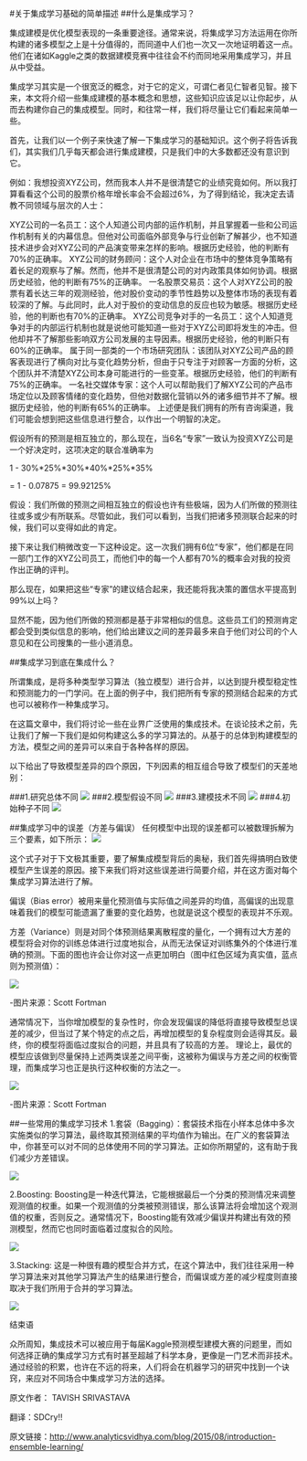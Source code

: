 #关于集成学习基础的简单描述
##什么是集成学习？

集成建模是优化模型表现的一条重要途径。通常来说，将集成学习方法运用在你所构建的诸多模型之上是十分值得的，而同道中人们也一次又一次地证明着这一点。他们在诸如Kaggle之类的数据建模竞赛中往往会不约而同地采用集成学习，并且从中受益。

集成学习其实是一个很宽泛的概念，对于它的定义，可谓仁者见仁智者见智。接下来，本文将介绍一些集成建模的基本概念和思想，这些知识应该足以让你起步，从而去构建你自己的集成模型。同时，和往常一样，我们将尽量让它们看起来简单一些。

首先，让我们以一个例子来快速了解一下集成学习的基础知识。这个例子将告诉我们，其实我们几乎每天都会进行集成建模，只是我们中的大多数都还没有意识到它。

例如：我想投资XYZ公司，然而我本人并不是很清楚它的业绩究竟如何。所以我打算看看这个公司的股票价格年增长率会不会超过6%，为了得到结论，我决定去请教不同领域与层次的人士：

XYZ公司的一名员工：这个人知道公司内部的运作机制，并且掌握着一些和公司运作机制有关的内幕信息。但他对公司面临外部竞争与行业创新了解甚少，也不知道技术进步会对XYZ公司的产品演变带来怎样的影响。根据历史经验，他的判断有70%的正确率。
XYZ公司的财务顾问：这个人对企业在市场中的整体竞争策略有着长足的观察与了解。然而，他并不是很清楚公司的对内政策具体如何协调。根据历史经验，他的判断有75%的正确率。
一名股票交易员：这个人对XYZ公司的股票有着长达三年的观测经验，他对股价变动的季节性趋势以及整体市场的表现有着较深的了解。与此同时，此人对于股价的变动信息的反应也较为敏感。根据历史经验，他的判断也有70%的正确率。
XYZ公司竞争对手的一名员工：这个人知道竞争对手的内部运行机制也就是说他可能知道一些对于XYZ公司即将发生的冲击。但他却并不了解那些影响双方公司发展的主导因素。根据历史经验，他的判断只有60%的正确率。
属于同一部类的一个市场研究团队：该团队对XYZ公司产品的顾客表现进行了横向对比与变化趋势分析，但由于只专注于对顾客一方面的分析，这个团队并不清楚XYZ公司本身可能进行的一些变革。根据历史经验，他们的判断有75%的正确率。
一名社交媒体专家：这个人可以帮助我们了解XYZ公司的产品市场定位以及顾客情绪的变化趋势，但他对数据化营销以外的诸多细节并不了解。根据历史经验，他的判断有65%的正确率。
上述便是我们拥有的所有咨询渠道，我们可能会想到把这些信息进行整合，以作出一个明智的决定。

假设所有的预测是相互独立的，那么现在，当6名“专家”一致认为投资XYZ公司是一个好决定时，这项决定的联合准确率为

1 - 30%*25%*30%*40%*25%*35%

= 1 - 0.07875 = 99.92125%

假设：我们所做的预测之间相互独立的假设也许有些极端，因为人们所做的预测往往或多或少有所联系。尽管如此，我们可以看到，当我们把诸多预测联合起来的时候，我们可以变得如此的肯定。

接下来让我们稍微改变一下这种设定。这一次我们拥有6位“专家”，他们都是在同一部门工作的XYZ公司员工，而他们中的每一个人都有70%的概率会对我的投资作出正确的评判。

那么现在，如果把这些“专家”的建议结合起来，我还能将我决策的置信水平提高到99%以上吗？

显然不能，因为他们所做的预测都是基于非常相似的信息。这些员工们的预测肯定都会受到类似信息的影响，他们给出建议之间的差异最多来自于他们对公司的个人意见和在公司搜集的一些小道消息。



##集成学习到底在集成什么？

所谓集成，是将多种类型学习算法（独立模型）进行合并，以达到提升模型稳定性和预测能力的一门学问。在上面的例子中，我们把所有专家的预测结合起来的方式也可以被称作一种集成学习。

在这篇文章中，我们将讨论一些在业界广泛使用的集成技术。在谈论技术之前，先让我们了解一下我们是如何构建这么多的学习算法的。从基于的总体到构建模型的方法，模型之间的差异可以来自于各种各样的原因。

以下给出了导致模型差异的四个原因，下列因素的相互组合导致了模型们的天差地别：

###1.研究总体不同
![](http://static.datartisan.com/upload/attachment/2015/08/OLhsIJSW.jpg)
###2.模型假设不同
![](http://static.datartisan.com/upload/attachment/2015/08/lVvhyLmM.jpg)
###3.建模技术不同
![](http://static.datartisan.com/upload/attachment/2015/08/mC0tdii5.jpg)
###4.初始种子不同
![](http://static.datartisan.com/upload/attachment/2015/08/8EmaZk4i.jpg)

##集成学习中的误差（方差与偏误）
任何模型中出现的误差都可以被数理拆解为三个要素，如下所示：
![](http://static.datartisan.com/upload/attachment/2015/08/Wb6I0AHP.png)

这个式子对于下文极其重要，要了解集成模型背后的奥秘，我们首先得搞明白致使模型产生误差的原因。接下来我们将对这些误差进行简要介绍，并在这方面对每个集成学习算法进行了解。

偏误（Bias error）被用来量化预测值与实际值之间差异的均值，高偏误的出现意味着我们的模型可能遗漏了重要的变化趋势，也就是说这个模型的表现并不乐观。

方差（Variance）则是对同个体预测结果离散程度的量化，一个拥有过大方差的模型将会对你的训练总体进行过度地拟合，从而无法保证对训练集外的个体进行准确的预测。下面的图也许会让你对这一点更加明白（图中红色区域为真实值，蓝点则为预测值）：

![](http://static.datartisan.com/upload/attachment/2015/08/6UBxj3Rg.png)

-图片来源：Scott Fortman

通常情况下，当你增加模型的复杂性时，你会发现偏误的降低将直接导致模型总误差的减少，但当过了某个特定的点之后，再增加模型的复杂程度则会适得其反。最终，你的模型将面临过度拟合的问题，并且具有了较高的方差。
理论上，最优的模型应该做到尽量保持上述两类误差之间平衡，这被称为偏误与方差之间的权衡管理，而集成学习也正是执行这种权衡的方法之一。

![](http://static.datartisan.com/upload/attachment/2015/08/Ugj1NJBn.png)

-图片来源：Scott Fortman

##一些常用的集成学习技术
1.套袋（Bagging）：套袋技术指在小样本总体中多次实施类似的学习算法，最终取其预测结果的平均值作为输出。在广义的套袋算法中，你甚至可以对不同的总体使用不同的学习算法。正如你所期望的，这有助于我们减少方差错误。

![](http://static.datartisan.com/upload/attachment/2015/08/vuq4Hbif.png)

2.Boosting: Boosting是一种迭代算法，它能根据最后一个分类的预测情况来调整观测值的权重。如果一个观测值的分类被预测错误，那么该算法将会增加这个观测值的权重，否则反之。通常情况下，Boosting能有效减少偏误并构建出有效的预测模型，然而它也同时面临着过度拟合的风险。

![](http://static.datartisan.com/upload/attachment/2015/08/5jUtwL5A.png)

3.Stacking: 这是一种很有趣的模型合并方式，在这个算法中，我们往往采用一种学习算法来对其他学习算法产生的结果进行整合，而偏误或方差的减少程度则直接取决于我们所用于合并的学习算法。

![](http://static.datartisan.com/upload/attachment/2015/08/sXxmC3Ea.png)



结束语

众所周知，集成技术可以被应用于每届Kaggle预测模型建模大赛的问题里，而如何选择正确的集成学习方式有时甚至超越了科学本身，更像是一门艺术而非技术。通过经验的积累，也许在不远的将来，人们将会在机器学习的研究中找到一个诀窍，来应对不同场合中集成学习方法的选择。



原文作者： TAVISH SRIVASTAVA

翻译：SDCry!!

原文链接：http://www.analyticsvidhya.com/blog/2015/08/introduction-ensemble-learning/


